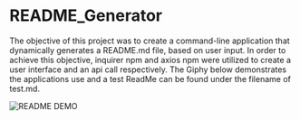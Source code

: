 # README_Generator

The objective of this project was to create a command-line application that dynamically generates a README.md file, based on user input. In order to achieve this objective, inquirer npm and axios npm were utilized to create a user interface and an api call respectively.  The Giphy below demonstrates the applications use and a test ReadMe can be found under the filename of test.md.   

![README DEMO](Develop/utils/gif.gif)